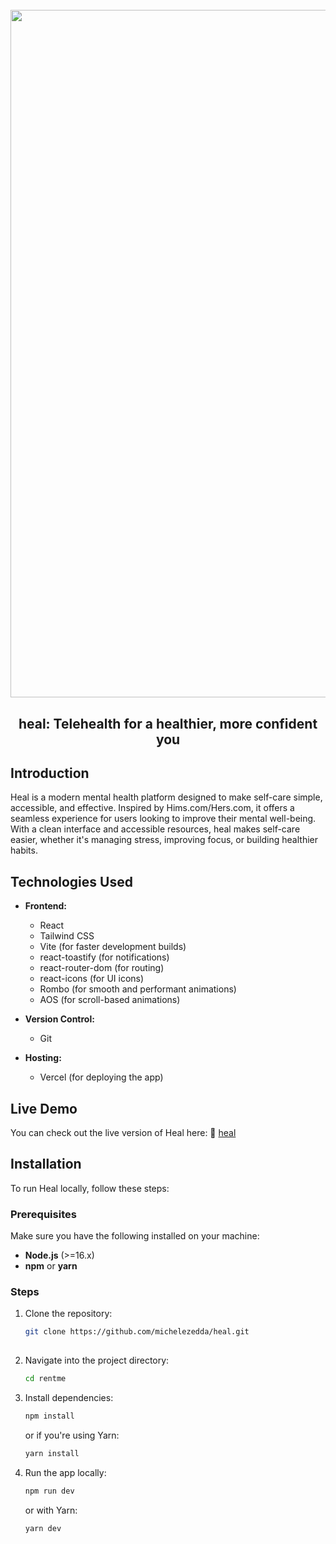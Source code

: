 <h1 align="center">
  <br>
  <img src="https://i.ibb.co/gbxZX22B/heal-project.png" alt="RentMe" width="1100">
  <br>
</h1>

<h2 align="center">heal: Telehealth for a healthier, more confident you</h2> 

## Introduction
Heal is a modern mental health platform designed to make self-care simple, accessible, and effective. Inspired by Hims.com/Hers.com, it offers a seamless experience for users looking to improve their mental well-being. With a clean interface and accessible resources, heal makes self-care easier, whether it's managing stress, improving focus, or building healthier habits.

## Technologies Used

- **Frontend:**
  - React
  - Tailwind CSS
  - Vite (for faster development builds)
  - react-toastify (for notifications)
  - react-router-dom (for routing)
  - react-icons (for UI icons)
  - Rombo (for smooth and performant animations)
  - AOS (for scroll-based animations)

- **Version Control:**
  - Git

- **Hosting:**
  - Vercel (for deploying the app)

## Live Demo

You can check out the live version of Heal here:  :link: [heal](https://heal-demo.vercel.app/)

## Installation

To run Heal locally, follow these steps:

### Prerequisites

Make sure you have the following installed on your machine:

- **Node.js** (>=16.x)
- **npm** or **yarn**

### Steps

1. Clone the repository:

   ```bash
   git clone https://github.com/michelezedda/heal.git
     
2. Navigate into the project directory:

    ```bash
    cd rentme
    ```

3. Install dependencies:

    ```bash
    npm install
    ```

    or if you're using Yarn:

    ```bash
    yarn install
    ```

4. Run the app locally:

    ```bash
    npm run dev
    ```

    or with Yarn:

    ```bash
    yarn dev
    ```
